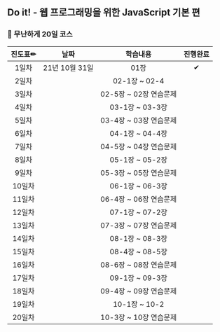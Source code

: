 ## Do it! - 웹 프로그래밍을 위한 JavaScript 기본 편

### 🐾 무난하게 20일 코스

|진도표✏|날짜|학습내용|진행완료|
|:-----:|:--:|:------:|:-----:|
| 1일차 | 21년 10월 31일 | 01장 |✔|
| 2일차 ||02-1장 ~ 02-4||
| 3일차 ||02-5장 ~ 02장 연습문제||
| 4일차 ||03-1장 ~ 03-3장||
| 5일차 ||03-4장 ~ 03장 연습문제||
| 6일차 ||04-1장 ~ 04-4장||
| 7일차 ||04-5장 ~ 04장 연습문제||
| 8일차 ||05-1장 ~ 05-2장||
| 9일차 ||05-3장 ~ 05장 연습문제||
|10일차 ||06-1장 ~ 06-3장||
|11일차 ||06-4장 ~ 06장 연습문제||
|12일차 ||07-1장 ~ 07-2장||
|13일차 ||07-3장 ~ 07장 연습문제||
|14일차 ||08-1장 ~ 08-3장||
|15일차 ||08-4장 ~ 08-5장||
|16일차 ||08-6장 ~ 08장 연습문제||
|17일차 ||09-1장 ~ 09-3장||
|18일차 ||09-4장 ~ 09장 연습문제||
|19일차 ||10-1장 ~ 10-2||
|20일차 ||10-3장 ~ 10장 연습문제||

